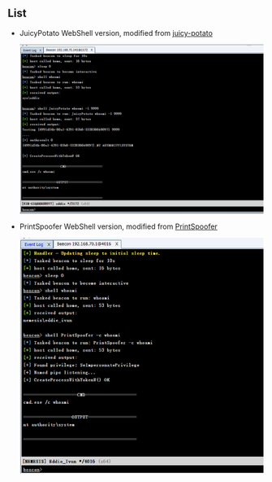 ## List

+ JuicyPotato WebShell version, modified from [juicy-potato](https://github.com/ohpe/juicy-potato)

  ![](juicy-potato-webshell/img/cs.png)
  
+ PrintSpoofer WebShell version, modified from [PrintSpoofer](https://github.com/itm4n/PrintSpoofer)

  ![](PrintSpoofer-webshell/img/cs.png)
